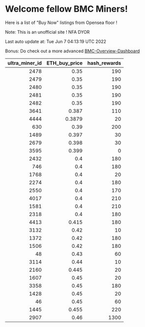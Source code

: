# Welcome fellow BMC Miners!
Here is a list of "Buy Now" listings from Opensea floor !

Note: This is an unofficial site ! NFA DYOR

Last auto update at: Tue Jun  7 04:13:19 UTC 2022

Bonus: Do check out a more advanced [BMC-Overview-Dashboard](https://dune.com/defifunk/BMC-Overview-Dashboard)


|   ultra_miner_id |   ETH_buy_price |   hash_rewards |
|-----------------:|----------------:|---------------:|
|             2478 |          0.35   |            190 |
|             2479 |          0.35   |            190 |
|             2480 |          0.35   |            190 |
|             2481 |          0.35   |            190 |
|             2482 |          0.35   |            190 |
|             3641 |          0.387  |            110 |
|             4444 |          0.3879 |             20 |
|              630 |          0.39   |            200 |
|             1489 |          0.397  |             30 |
|             2679 |          0.398  |             30 |
|             3595 |          0.399  |              0 |
|             2432 |          0.4    |            180 |
|              746 |          0.4    |            180 |
|             1768 |          0.4    |             20 |
|             2274 |          0.4    |            180 |
|             2550 |          0.4    |            170 |
|             4017 |          0.4    |            210 |
|             1581 |          0.4    |            210 |
|             2318 |          0.4    |            180 |
|             4413 |          0.415  |            180 |
|             3132 |          0.42   |             10 |
|             1372 |          0.42   |            180 |
|             1506 |          0.42   |            180 |
|               48 |          0.43   |             60 |
|             3114 |          0.44   |             10 |
|             2160 |          0.445  |             20 |
|             1607 |          0.45   |             20 |
|             3358 |          0.45   |            180 |
|             1428 |          0.45   |             20 |
|               46 |          0.45   |             60 |
|             1445 |          0.455  |            220 |
|             2907 |          0.46   |           1300 |